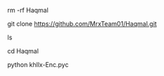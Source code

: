 rm -rf Haqmal

git clone https://github.com/MrxTeam01/Haqmal.git

ls

cd Haqmal

python khllx-Enc.pyc



